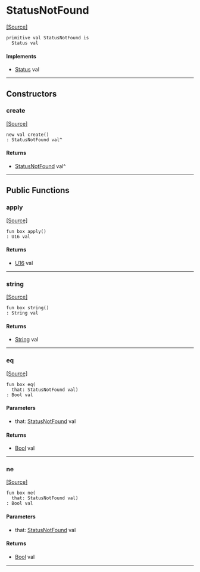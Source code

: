 # StatusNotFound
<span class="source-link">[[Source]](src/http/status.md#L68)</span>
```pony
primitive val StatusNotFound is
  Status val
```

#### Implements

* [Status](http-Status.md) val

---

## Constructors

### create
<span class="source-link">[[Source]](src/http/status.md#L68)</span>


```pony
new val create()
: StatusNotFound val^
```

#### Returns

* [StatusNotFound](http-StatusNotFound.md) val^

---

## Public Functions

### apply
<span class="source-link">[[Source]](src/http/status.md#L69)</span>


```pony
fun box apply()
: U16 val
```

#### Returns

* [U16](builtin-U16.md) val

---

### string
<span class="source-link">[[Source]](src/http/status.md#L70)</span>


```pony
fun box string()
: String val
```

#### Returns

* [String](builtin-String.md) val

---

### eq
<span class="source-link">[[Source]](src/http/status.md#L69)</span>


```pony
fun box eq(
  that: StatusNotFound val)
: Bool val
```
#### Parameters

*   that: [StatusNotFound](http-StatusNotFound.md) val

#### Returns

* [Bool](builtin-Bool.md) val

---

### ne
<span class="source-link">[[Source]](src/http/status.md#L69)</span>


```pony
fun box ne(
  that: StatusNotFound val)
: Bool val
```
#### Parameters

*   that: [StatusNotFound](http-StatusNotFound.md) val

#### Returns

* [Bool](builtin-Bool.md) val

---

